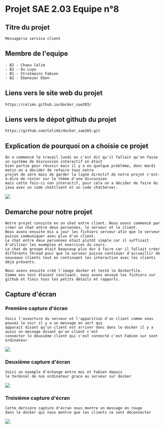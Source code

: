 # Projet SAE 2.03 Equipe n°8

## Titre du projet

```
Messagerie service client
```

## Membre de l'equipe

```
- B2 - Chaou Celim
- B2 - Du Luye
- B1 - Stratmains Fabien
- B2 - Ebenezer Eben
```

## Liens vers le site web du projet

```
https://celims.github.io/docker_sae203/
```

## Liens vers le dépot github du projet

```
https://github.com/CelimS/docker_sae203.git
```
## Explication de pourquoi on a choisie ce projet

```
On a commencé le travail lundi on c'est dit qu'il fallait qu'on fasse un système de discussion interactif on était
bien partie pour réussir mais il y a eu quelque problème, donc mardi matin on a décider de refaire tous notre
projet de zéro mais de garder la ligne directif de notre projet c'est-à-dire de rester sur le thème d'une discussion
mais cette fois-ci non interactif, pour cela on a décider de faire du java avec un code chatClient et un code chatServer.
```

![](https://media1.giphy.com/media/7Q7SqFSRmzkFq/200.gif?cid=82a1493bzmgn8omptb0nqe3iqgvy4t74si8l3auvuu5n4vo3&ep=v1_gifs_search&rid=200.gif&ct=g)

## Demarche pour notre projet

```
Notre projet consiste en un chat entre client. Nous avons commencé par créer un chat entre deux personnes, le serveur et le client.
Nous avons ensuite mis a jour les fichiers serveur afin que le serveur puisse communiquer avec plus d'un client.
Le chat entre deux personnes était plutôt simple car il suffisait d'utiliser les exemples et exercices du cours.
Le chat de groupe était beaucoup plus dur à faire car il fallait créer différents thread pour que le serveur puisse continuer d'accueillir de nouveaux clients tout en continuant les interaction avec les clients déjà présents.

Nous avons ensuite créé l'image docker et testé le dockerfile.
Comme nos test étaient concluant, nous avons envoyé les fichiers sur github et finis tous les petits détails et rapports.
```

## Capture d'écran

### Première capture d'écran

```
Voici l'ouverture du serveur et l'apparition d'un client comme vous pouvez le voir il y a un message en vert qui
apparait disant qu'un client est arriver donc dans le docker il y a aussi un message disant qu'un client c'est
connecter le deuxième client qui c'est connecté c'est Fabien sur sont ordinateur
```

![](https://github.com/CelimS/docker_sae203/assets/166292533/b22d1902-07e0-4f13-a56a-4148dbcf7c49)

### Deuxième capture d'écran

```
Voici un exemple d'echange entre moi et Fabien depuis
le terminal de nos ordinateur grace au serveur sur docker
```
![](https://github.com/CelimS/docker_sae203/assets/166292533/7bf7f467-8c13-4c5c-aa92-d2210e3d0d30)

### Troisième capture d'écran

```
Cette dernière capture d'écran nous montre un message en rouge
dans le docker qui nous montre que les clients ce sont déconnecter
```
![](https://github.com/CelimS/docker_sae203/assets/166292533/350a98a3-c901-420b-ab0a-5893d7d4f8ef)

